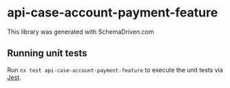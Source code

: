 
# api-case-account-payment-feature

This library was generated with SchemaDriven.com

## Running unit tests

Run `nx test api-case-account-payment-feature` to execute the unit tests via [Jest](https://jestjs.io).

